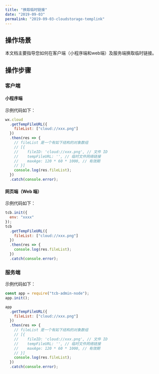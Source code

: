 ```yaml
---
title: "换取临时链接"
date: "2019-09-03"
permalink: "2019-09-03-cloudstorage-templink"
---
```


## 操作场景

本文档主要指导您如何在客户端（小程序端和web端）及服务端换取临时链接。

## 操作步骤
### 客户端
#### 小程序端

示例代码如下：

```javascript
wx.cloud
  .getTempFileURL({
    fileList: ["cloud://xxx.png"]
  })
  .then(res => {
    // fileList 是一个有如下结构的对象数组
    // [{
    //    fileID: 'cloud://xxx.png', // 文件 ID
    //    tempFileURL: '', // 临时文件网络链接
    //    maxAge: 120 * 60 * 1000, // 有效期
    // }]
    console.log(res.fileList);
  })
  .catch(console.error);
```
#### 网页端（Web 端）

示例代码如下：

```javascript
tcb.init({
  env: "xxxx"
});
tcb
  .getTempFileURL({
    fileList: ["cloud://xxx.png"]
  })
  .then(res => {
    console.log(res.fileList);
  })
  .catch(console.error);
```

### 服务端

示例代码如下：

```javascript
const app = require("tcb-admin-node");
app.init();

app
  .getTempFileURL({
    fileList: ["cloud://xxx.png"]
  })
  .then(res => {
    // fileList 是一个有如下结构的对象数组
    // [{
    //    fileID: 'cloud://xxx.png', // 文件 ID
    //    tempFileURL: '', // 临时文件网络链接
    //    maxAge: 120 * 60 * 1000, // 有效期
    // }]
    console.log(res.fileList);
  })
  .catch(console.error);
```

